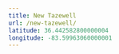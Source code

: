 ```yaml
---
title: New Tazewell
url: /new-tazewell/
latitude: 36.442582800000004
longitude: -83.59963060000001
---
```

